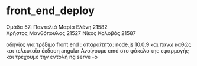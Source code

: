 # front_end_deploy
Ομάδα 57:
	Παντελιά Μαρία Ελένη	21582	
	Χρήστος Μανθόπουλος	21527
	Νίκος Κολοβός		21587

οδηγίες για τρέξιμο front end :
απαραίτητα: node.js 10.0.9 και πανω καθώς και τελευταία έκδοση angular
Ανοίγουμε cmd στο φάκελο της εφαρμογής και τρέχουμε την εντολή ng serve -o
